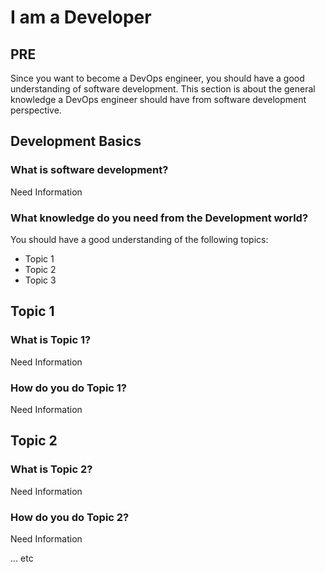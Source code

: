 # I am a Developer

## PRE

Since you want to become a DevOps engineer, you should have a good understanding of software development. This section is about the general knowledge a DevOps engineer should have from software development perspective.

## Development Basics

### What is software development?

Need Information

### What knowledge do you need from the Development world?

You should have a good understanding of the following topics:
- Topic 1
- Topic 2
- Topic 3

## Topic 1

### What is Topic 1?

Need Information

### How do you do Topic 1?

Need Information

## Topic 2

### What is Topic 2?

Need Information

### How do you do Topic 2?

Need Information

... etc

